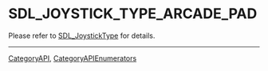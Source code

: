 # SDL_JOYSTICK_TYPE_ARCADE_PAD

Please refer to [SDL_JoystickType](SDL_JoystickType) for details.

----
[CategoryAPI](CategoryAPI), [CategoryAPIEnumerators](CategoryAPIEnumerators)

